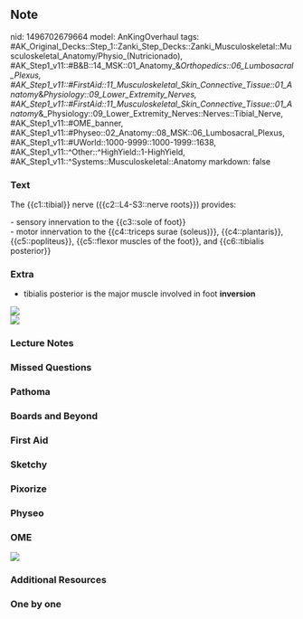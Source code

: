 ## Note
nid: 1496702679664
model: AnKingOverhaul
tags: #AK_Original_Decks::Step_1::Zanki_Step_Decks::Zanki_Musculoskeletal::Musculoskeletal_Anatomy/Physio_(Nutricionado), #AK_Step1_v11::#B&B::14_MSK::01_Anatomy_&_Orthopedics::06_Lumbosacral_Plexus, #AK_Step1_v11::#FirstAid::11_Musculoskeletal_Skin_Connective_Tissue::01_Anatomy_&_Physiology::09_Lower_Extremity_Nerves, #AK_Step1_v11::#FirstAid::11_Musculoskeletal_Skin_Connective_Tissue::01_Anatomy_&_Physiology::09_Lower_Extremity_Nerves::Nerves::Tibial_Nerve, #AK_Step1_v11::#OME_banner, #AK_Step1_v11::#Physeo::02_Anatomy::08_MSK::06_Lumbosacral_Plexus, #AK_Step1_v11::#UWorld::1000-9999::1000-1999::1638, #AK_Step1_v11::^Other::^HighYield::1-HighYield, #AK_Step1_v11::^Systems::Musculoskeletal::Anatomy
markdown: false

### Text
The {{c1::tibial}} nerve ({{c2::L4-S3::nerve roots}}) provides:
<div>
  - sensory innervation to the {{c3::sole of foot}}
</div>
<div>
  - motor innervation to the {{c4::triceps surae (soleus)}},
  {{c4::plantaris}}, {{c5::popliteus}}, {{c5::flexor muscles of the
  foot}}, and {{c6::tibialis posterior}}
</div>

### Extra
- tibialis posterior is the major muscle involved in foot
<b>inversion</b>
<div><img src="paste-44362717200385.jpg"></div>
<div><img src="paste-46106473922561.jpg"></div>

### Lecture Notes


### Missed Questions


### Pathoma


### Boards and Beyond


### First Aid


### Sketchy


### Pixorize


### Physeo


### OME
<div class="ome-widget">
  <a href="https://onlinemeded.org?ref=anki"><img src=
  "_OME_AnkiFlashcards_General_4.png"></a>
</div>

### Additional Resources


### One by one

